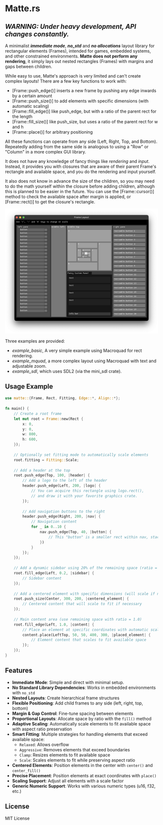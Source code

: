 # Matte.rs

**_WARNING: Under heavy development, API changes constantly._**
------------------------------------------------------------------------

A minimalist **_immediate mode_**, **_no_std_** and **_no allocations_** layout library for rectangular elements (Frames), intended for games, embedded systems, and other constrained environments. **Matte does not perform any rendering**, it simply lays out nested rectangles (Frames) with margins and gaps between children.

While easy to use, Matte's approach is very limited and can't create complex layouts! There are a few key functions to work with:
- [Frame::push_edge()] inserts a new frame by pushing any edge inwards by a certain amount
- [Frame::push_size()] to add elements with specific dimensions (with automatic scaling)
- [Frame::fill_edge()] like push_edge, but with a ratio of the parent rect for the length
- [Frame::fill_size()] like push_size, but uses a ratio of the parent rect for w and h
- [Frame::place()] for arbitrary positioning

All these functions can operate from any side (Left, Right, Top, and Bottom). Repeatedly adding from the same side is analogous to using a "Row" or "Column" in a more complex GUI library.

It does not have any knowledge of fancy things like *rendering* and *input*. Instead, it provides you with closures that are aware of their parent Frame's rectangle and available space, and you do the rendering and input yourself.

It also does not know in advance the size of the children, so you may need to do the math yourself within the closure before adding children, although this is planned to be easier in the future. You can use the [Frame::cursor()] method to check the available space after margin is applied, or [Frame::rect()] to get the closure's rectangle.

![LayframeScreenshot](screenshots/screenshot.png)

Three examples are provided:
- *example_basic*, A very simple example using Macroquad for rect rendering.
- *example_mquad*, a more complex layout using Macroquad with text and adjustable zoom.
- *example_sdl*, which uses SDL2 (via the mini_sdl crate).

## Usage Example

```rust
use matte::{Frame, Rect, Fitting, Edge::*, Align::*};

fn main() {
    // Create a root frame
    let mut root = Frame::new(Rect {
        x: 0,
        y: 0,
        w: 800,
        h: 600,
    });

    // Optionally set fitting mode to automatically scale elements
    root.fitting = Fitting::Scale;

    // Add a header at the top
    root.push_edge(Top, 100, |header| {
        // Add a logo to the left of the header
        header.push_edge(Left, 200, |logo| {
            // You can acquire this rectangle using logo.rect(),
            // and draw it with your favorite graphics crate.
        });

        // Add navigation buttons to the right
        header.push_edge(Right, 200, |nav| {
            // Navigation content
            for _ in 0..10 {
                nav.push_edge(Top, 40, |button| {
                    // This "button" is a smaller rect within nav, stacked from the top
                })
            }
        });
    });

    // Add a dynamic sidebar using 20% of the remaining space (ratio = 0.2)
    root.fill_edge(Left, 0.2, |sidebar| {
        // Sidebar content
    });

    // Add a centered element with specific dimensions (will scale if needed)
    root.push_size(Center, 300, 200, |centered_element| {
        // Centered content that will scale to fit if necessary
    });

    // Main content area (use remaining space with ratio = 1.0)
    root.fill_edge(Left, 1.0, |content| {
        // Place an element at specific coordinates with automatic scaling
        content.place(LeftTop, 50, 50, 400, 300, |placed_element| {
            // Element content that scales to fit available space
        });
    });
}
```

## Features

- **Immediate Mode**: Simple and direct with minimal setup.
- **No Standard Library Dependencies**: Works in embedded environments with `no_std`
- **Nested Layouts**: Create hierarchical frame structures
- **Flexible Positioning**: Add child frames to any side (left, right, top, bottom)
- **Margin & Gap Control**: Fine-tune spacing between elements
- **Proportional Layouts**: Allocate space by ratio with the `fill()` method
- **Adaptive Scaling**: Automatically scale elements to fit available space with aspect ratio preservation
- **Smart Fitting**: Multiple strategies for handling elements that exceed available space:
  - `Relaxed`: Allows overflow
  - `Aggressive`: Removes elements that exceed boundaries
  - `Clamp`: Resizes elements to fit available space
  - `Scale`: Scales elements to fit while preserving aspect ratio
- **Centered Elements**: Position elements in the center with `center()` and `center_fill()`
- **Precise Placement**: Position elements at exact coordinates with `place()`
- **Scaling Support**: Adjust all elements with a scale factor
- **Generic Numeric Support**: Works with various numeric types (u16, f32, etc.)

## License

MIT License
